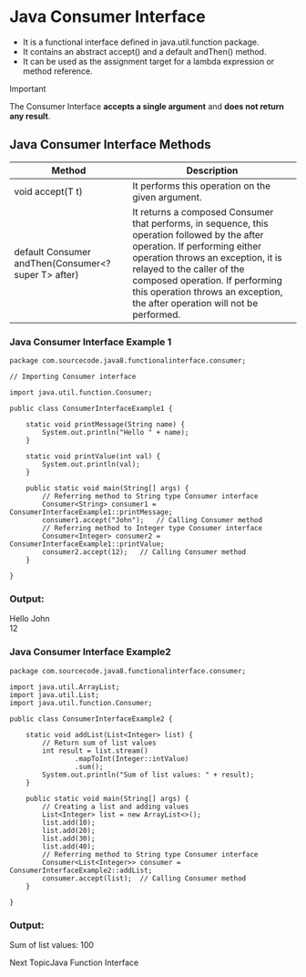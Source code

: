# Java Consumer Interface
* It is a functional interface defined in java.util.function package. 
* It contains an abstract accept() and a default andThen() method. 
* It can be used as the assignment target for a lambda expression or method reference.

>[!Important]
>The Consumer Interface **accepts a single argument** and **does not return any result**.

## Java Consumer Interface Methods
|Method|	Description|
|---|---|
|void accept(T t)|	It performs this operation on the given argument.|
|default Consumer<T> andThen(Consumer<? super T> after)|	It returns a composed Consumer that performs, in sequence, this operation followed by the after operation. If performing either operation throws an exception, it is relayed to the caller of the composed operation. If performing this operation throws an exception, the after operation will not be performed.|

### Java Consumer Interface Example 1

    package com.sourcecode.java8.functionalinterface.consumer;
    
    // Importing Consumer interface
    
    import java.util.function.Consumer;
    
    public class ConsumerInterfaceExample1 {
    
        static void printMessage(String name) {
            System.out.println("Hello " + name);
        }
    
        static void printValue(int val) {
            System.out.println(val);
        }
    
        public static void main(String[] args) {
            // Referring method to String type Consumer interface
            Consumer<String> consumer1 = ConsumerInterfaceExample1::printMessage;
            consumer1.accept("John");   // Calling Consumer method
            // Referring method to Integer type Consumer interface
            Consumer<Integer> consumer2 = ConsumerInterfaceExample1::printValue;
            consumer2.accept(12);   // Calling Consumer method
        }
    
    }
  
### Output:
Hello John<br>
12<br>

### Java Consumer Interface Example2

    package com.sourcecode.java8.functionalinterface.consumer;
    
    import java.util.ArrayList;
    import java.util.List;
    import java.util.function.Consumer;
    
    public class ConsumerInterfaceExample2 {
    
        static void addList(List<Integer> list) {
            // Return sum of list values
            int result = list.stream()
                    .mapToInt(Integer::intValue)
                    .sum();
            System.out.println("Sum of list values: " + result);
        }
    
        public static void main(String[] args) {
            // Creating a list and adding values
            List<Integer> list = new ArrayList<>();
            list.add(10);
            list.add(20);
            list.add(30);
            list.add(40);
            // Referring method to String type Consumer interface
            Consumer<List<Integer>> consumer = ConsumerInterfaceExample2::addList;
            consumer.accept(list);  // Calling Consumer method
        }
    
    }
  
### Output:
Sum of list values: 100<br>

Next TopicJava Function Interface<br>